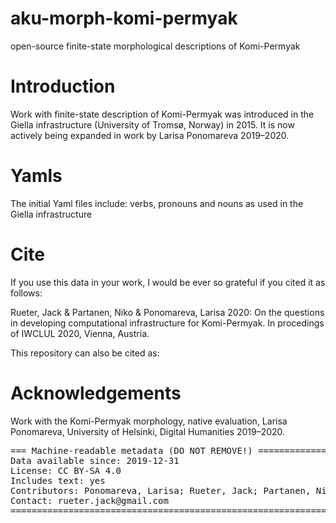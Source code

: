 # aku-morph-komi-permyak

open-source finite-state morphological descriptions of Komi-Permyak

# Introduction
Work with finite-state description of Komi-Permyak was introduced in the Giella infrastructure (University of Tromsø, Norway) in 2015. It is now actively being expanded in work by Larisa Ponomareva 2019–2020.

# Yamls
The initial Yaml files include:
verbs, pronouns and nouns as used in the Giella infrastructure


# Cite

If you use this data in your work, I would be ever so grateful if you cited it as follows:

   Rueter, Jack & Partanen, Niko & Ponomareva, Larisa 2020: On the questions in developing computational infrastructure for Komi-Permyak. In procedings of IWCLUL 2020, Vienna, Austria.

This repository can also be cited as:



# Acknowledgements
Work with the Komi-Permyak morphology, native evaluation, Larisa Ponomareva, University of Helsinki, Digital Humanities 2019–2020.

<pre>
=== Machine-readable metadata (DO NOT REMOVE!) ================================
Data available since: 2019-12-31
License: CC BY-SA 4.0
Includes text: yes
Contributors: Ponomareva, Larisa; Rueter, Jack; Partanen, Niko; 
Contact: rueter.jack@gmail.com
===============================================================================
</pre>
